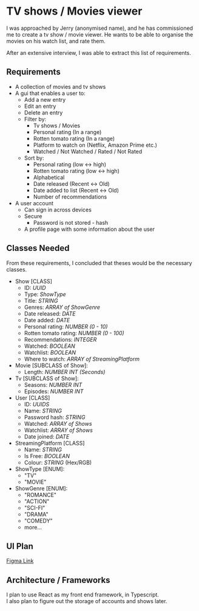# TV shows / Movies viewer

I was approached by Jerry (anonymised name), and he has commissioned me to create a tv show / movie viewer. He wants to be able to organise the movies on his watch list, and rate them.

After an extensive interview, I was able to extract this list of requirements.

## Requirements

-   A collection of movies and tv shows
-   A gui that enables a user to:
    -   Add a new entry
    -   Edit an entry
    -   Delete an entry
    -   Filter by:
        -   Tv shows / Movies
        -   Personal rating (In a range)
        -   Rotten tomato rating (In a range)
        -   Platform to watch on (Netflix, Amazon Prime etc.)
        -   Watched / Not Watched / Rated / Not Rated
    -   Sort by:
        -   Personal rating (low <-> high)
        -   Rotten tomato rating (low <-> high)
        -   Alphabetical
        -   Date released (Recent <-> Old)
        -   Date added to list (Recent <-> Old)
        -   Number of recommendations
-   A user account
    -   Can sign in across devices
    -   Secure
        -   Password is not stored - hash
    -   A profile page with some information about the user

## Classes Needed

From these requirements, I concluded that theses would be the necessary classes.

-   Show [CLASS]
    -   ID: _UUID_
    -   Type: _ShowType_
    -   Title: _STRING_
    -   Genres: _ARRAY of ShowGenre_
    -   Date released: _DATE_
    -   Date added: _DATE_
    -   Personal rating: _NUMBER (0 - 10)_
    -   Rotten tomato rating: _NUMBER (0 - 100)_
    -   Recommendations: _INTEGER_
    -   Watched: _BOOLEAN_
    -   Watchlist: _BOOLEAN_
    -   Where to watch: _ARRAY of StreamingPlatform_
-   Movie [SUBCLASS of Show]:
    -   Length: _NUMBER INT (Seconds)_
-   Tv [SUBCLASS of Show]:
    -   Seasons: _NUMBER INT_
    -   Episodes: _NUMBER INT_
-   User [CLASS]
    -   ID: _UUIDS_
    -   Name: _STRING_
    -   Password hash: _STRING_
    -   Watched: _ARRAY of Shows_
    -   Watchlist: _ARRAY of Shows_
    -   Date joined: _DATE_
-   StreamingPlatform [CLASS]
    -   Name: _STRING_
    -   Is Free: _BOOLEAN_
    -   Colour: _STRING_ (Hex/RGB)
-   ShowType [ENUM]:
    -   "TV"
    -   "MOVIE"
-   ShowGenre [ENUM]:
    -   "ROMANCE"
    -   "ACTION"
    -   "SCI-FI"
    -   "DRAMA"
    -   "COMEDY"
    -   more...

## UI Plan

[Figma Link](https://www.figma.com/design/AltDQREfwKEPBVW3GRyhiB/Watchlist_website?node-id=0-1&t=JkS7BfM77wp5y5Ki-1)

## Architecture / Frameworks

I plan to use React as my front end framework, in Typescript.  
I also plan to figure out the storage of accounts and shows later.
